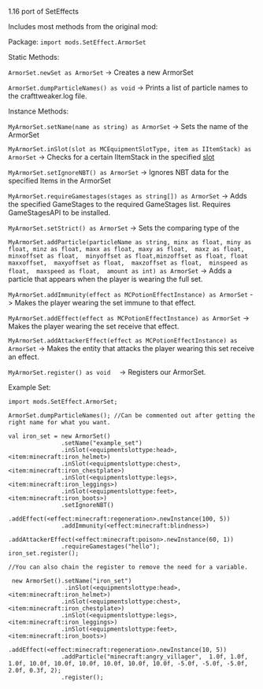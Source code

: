 1.16 port of SetEffects

Includes most methods from the original mod:

Package: `import mods.SetEffect.ArmorSet`

Static Methods:

`ArmorSet.newSet as ArmorSet` -> Creates a new ArmorSet

`ArmorSet.dumpParticleNames() as void` -> Prints a list of particle names to the crafttweaker.log file.

Instance Methods: 

`MyArmorSet.setName(name as string) as ArmorSet` -> Sets the name of the ArmorSet

`MyArmorSet.inSlot(slot as MCEquipmentSlotType, item as IItemStack) as ArmorSet` -> Checks for a certain IItemStack in the specified [slot](https://docs.blamejared.com/1.16/en/vanilla/api/util/MCEquipmentSlotType)

`MyArmorSet.setIgnoreNBT() as ArmorSet` -> Ignores NBT data for the specified Items in the ArmorSet

`MyArmorSet.requireGamestages(stages as string[]) as ArmorSet` -> Adds the specified GameStages to the required GameStages list. Requires GameStagesAPI to be installed.

`MyArmorSet.setStrict() as ArmorSet` -> Sets the comparing type of the 

`MyArmorSet.addParticle(particleName as string, minx as float, miny as float, minz as float, maxx as float, maxy as float,  maxz as float,  minxoffset as float,  minyoffset as float,minzoffset as float, float maxxoffset,  maxyoffset as float,  maxzoffset as float,  minspeed as float,  maxspeed as float,  amount as int) as ArmorSet` -> Adds a particle that appears when the player is wearing the full set.

`MyArmorSet.addImmunity(effect as MCPotionEffectInstance) as ArmorSet` -> Makes the player wearing the set immune to that effect.

`MyArmorSet.addEffect(effect as MCPotionEffectInstance) as ArmorSet` -> Makes the player wearing the set receive that effect.

`MyArmorSet.addAttackerEffect(effect as MCPotionEffectInstance) as ArmorSet` -> Makes the entity that attacks the player wearing this set receive an effect.

`MyArmorSet.register() as void  ` -> Registers our ArmorSet.



Example Set:
`````
import mods.SetEffect.ArmorSet;

ArmorSet.dumpParticleNames(); //Can be commented out after getting the right name for what you want.

val iron_set = new ArmorSet()
               .setName("example_set")
               .inSlot(<equipmentslottype:head>, <item:minecraft:iron_helmet>)
               .inSlot(<equipmentslottype:chest>, <item:minecraft:iron_chestplate>)
               .inSlot(<equipmentslottype:legs>, <item:minecraft:iron_leggings>)
               .inSlot(<equipmentslottype:feet>, <item:minecraft:iron_boots>)
               .setIgnoreNBT()
               .addEffect(<effect:minecraft:regeneration>.newInstance(100, 5))
               .addImmunity(<effect:minecraft:blindness>)
               .addAttackerEffect(<effect:minecraft:poison>.newInstance(60, 1))
               .requireGamestages("hello");
iron_set.register();

//You can also chain the register to remove the need for a variable.

 new ArmorSet().setName("iron_set")
                .inSlot(<equipmentslottype:head>, <item:minecraft:iron_helmet>)
               .inSlot(<equipmentslottype:chest>, <item:minecraft:iron_chestplate>)
               .inSlot(<equipmentslottype:legs>, <item:minecraft:iron_leggings>)
               .inSlot(<equipmentslottype:feet>, <item:minecraft:iron_boots>)
               .addEffect(<effect:minecraft:regeneration>.newInstance(10, 5))
               .addParticle("minecraft:angry_villager",  1.0f, 1.0f, 1.0f, 10.0f, 10.0f, 10.0f, 10.0f, 10.0f, 10.0f, -5.0f, -5.0f, -5.0f, 2.0f, 0.3f, 2);
               .register();

`````